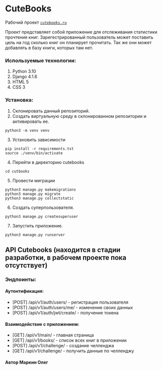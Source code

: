 # CuteBooks
Рабочий проект <code>[cutebooks.ru](https://cutebooks.ru/)</code>

Проект представляет собой приложение для отслеживания статистики прочтения книг. Зарегестрированный пользователь может поставить цель на год сколько книг он планирует прочитать.
Так же они может добавлять в базу книги, которых там нет.

### Используемые технологии:
1. Python 3.10
2. Django 4.1.6
3. HTML 5
4. CSS 3 

### Установка:
1. Склонировать данный репозиторий.
2. Создать виртуальную среду в склонированном репозитории и активировать ее.
```commandline
python3 -m venv venv
```
3. Установить зависимости 
```commandline
pip install -r requirements.txt
source ./venv/bin/activate
```
4. Перейти в директорию cutebooks
```commandline
cd cutbooks
```
5. Провести миграции
```commandline
python3 manage.py makemigrations
python3 manage.py migrate
python3 manage.py collectstatic
```
6. Создать суперпользователя.
```commandline
python3 manage.py createsuperuser
```
7. Запустить приложение.
```commandline
python3 manage.py runserver
```

## API Cutebooks (находится в стадии разработки, в рабочем проекте пока отсутствует)
### Эндпоинты:
#### Аутонтификация:
- [POST] /api/v1/auth/users/ - регистрация пользователя
- [POST] /api/v1/auth/users/me/ - изменение своих данных
- [POST] /api/v1/auth/jwt/create/ - получение токена

#### Взаимодействие с приложением:
- [GET] /api/v1/main/ - главная страница 
- [GET] /api/v1/books/ - список всех книг в приложении
- [POST] /api/v1/challenge/ - создание челленджа
- [GET] /api/v1/challenge/ - получить данные по челленджу
#### Автор Маркин Олег
